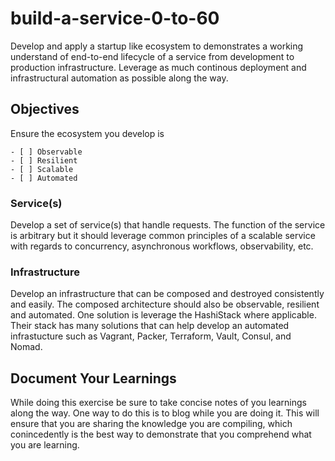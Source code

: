 # build-a-service-0-to-60

Develop and apply a startup like ecosystem to demonstrates a working understand of end-to-end lifecycle of a service from development to production infrastructure. Leverage as much continous deployment and infrastructural automation as possible along the way.

## Objectives

Ensure the ecosystem you develop is 

    - [ ] Observable
    - [ ] Resilient 
    - [ ] Scalable
    - [ ] Automated
    
### Service(s)

Develop a set of service(s) that handle requests. The function of the service is arbitrary but it should leverage common principles of a scalable service with regards to concurrency, asynchronous workflows, observability, etc.

### Infrastructure 

Develop an infrastructure that can be composed and destroyed consistently and easily. The composed architecture should also be observable, resilient and automated. One solution is leverage the HashiStack where applicable. Their stack has many solutions that can help develop an automated infrastucture such as Vagrant, Packer, Terraform, Vault, Consul, and Nomad. 

## Document Your Learnings

While doing this exercise be sure to take concise notes of you learnings along the way. One way to do this is to blog while you are doing it. This will ensure that you are sharing the knowledge you are compiling, which conincedently is the best way to demonstrate that you comprehend what you are learning.
